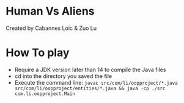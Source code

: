 # Human Vs Aliens
Created by Cabannes Loic & Zuo Lu


# How To play 
- Require a JDK version later than 14 to compile the Java files
- cd into the directory you saved the file 
- Execute the command line: ```javac src/com/li/oopproject/*.java src/com/li/oopproject/entities/*.java && java -cp ./src com.li.oopproject.Main```

